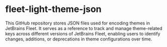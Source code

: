 # fleet-light-theme-json
This GitHub repository stores JSON files used for encoding themes in JetBrains Fleet. It serves as a reference to track and manage theme-related keys across different versions of JetBrains Fleet, enabling users to identify changes, additions, or deprecations in theme configurations over time.   
